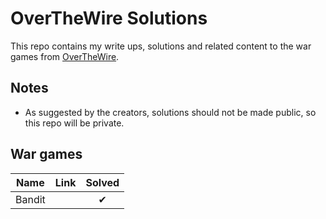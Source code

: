 # OverTheWire Solutions

This repo contains my write ups, solutions and related content to the war games from [OverTheWire](https://overthewire.org/wargames/).

## Notes

- As suggested by the creators, solutions should not be made public, so this repo will be private.

## War games

|  Name  |                     Link                     | Solved |
| :----: | :------------------------------------------: | :----: |
| Bandit | [](https://overthewire.org/wargames/bandit/) |   ✔    |
